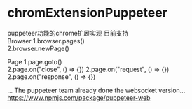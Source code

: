 # chromExtensionPuppeteer
puppeteer功能的chrome扩展实现
目前支持  
  Browser
  1.browser.pages()\
  2.browser.newPage()
  
  Page
  1.page.goto()\
  2.page.on("close", () => {})
  2.page.on("request", () => {})
  2.page.on("response", () => {})


...
The puppeteer team already done the websocket version...
https://www.npmjs.com/package/puppeteer-web
